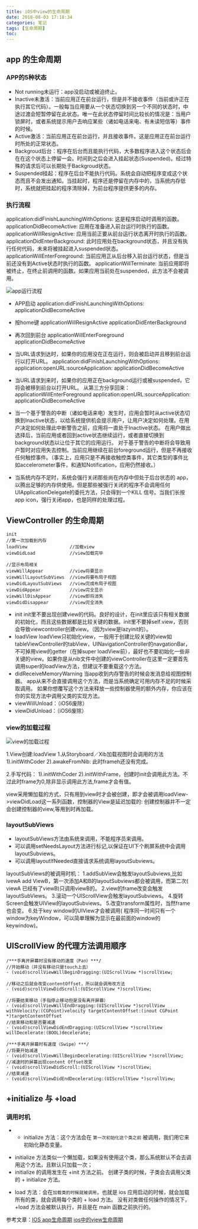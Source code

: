 ```yaml
---
title: iOS中view的生命周期
date: 2018-08-03 17:18:34
categories: 笔记
tags: [生命周期]
toc:
---
```


## app 的生命周期
### APP的5种状态
* Not running未运行：app没启动或被迫终止。
* Inactive未激活：当前应用正在前台运行，但是并不接收事件（当前或许正在执行其它代码）。一般每当应用要从一个状态切换到另一个不同的状态时，中途过渡会短暂停留在此状态。唯一在此状态停留时间比较长的情况是：当用户锁屏时，或者系统提示用户去响应某些（诸如电话来电、有未读短信等）事件的时候。
* Active激活：当前应用正在前台运行，并且接收事件。这是应用正在前台运行时所处的正常状态。
* Backgroud后台：程序在后台而且能执行代码，大多数程序进入这个状态后会在在这个状态上停留一会。时间到之后会进入挂起状态(Suspended)。经过特殊的请求后可以长期处于Backgroud状态。
* Suspended挂起：程序在后台不能执行代码。系统会自动把程序变成这个状态而且不会发出通知。当挂起时，程序还是停留在内存中的，当系统内存低时，系统就把挂起的程序清除掉，为前台程序提供更多的内存。

### 执行流程
application:didFinishLaunchingWithOptions:   这是程序启动时调用的函数。
applicationDidBecomeActive:  应用在准备进入前台运行时执行的函数。
applicationWillResignActive:   应用当前正要从前台运行状态离开时执行的函数。
applicationDidEnterBackground: 此时应用处在background状态，并且没有执行任何代码，未来将被挂起进入suspended状态。
applicationWillEnterForeground:  当前应用正从后台移入前台运行状态，但是当前还没有到Active状态时执行的函数。
applicationWillTerminate:  当前应用即将被终止，在终止前调用的函数。如果应用当前处在suspended，此方法不会被调用。

![app运行流程](/assets/20180803_lifecycle/AppDelegate.png)

* APP启动
application:didFinishLaunchingWithOptions:
applicationDidBecomeActive

* 按home键
applicationWillResignActive
applicationDidEnterBackground

* 再次回到前台
applicationWillEnterForeground
applicationDidBecomeActive

* 当URL请求到达时，如果你的应用没在正在运行，则会被启动并且移到前台运行以打开URL。
application:didFinishLaunchingWithOptions:
application:openURL:sourceApplication:
applicationDidBecomeActive

* 当URL请求到来时，如果你的应用正在background运行或被suspended，它将会被移到前台以打开URL。 
从第三方分享回来：
applicationWillEnterForeground
application:openURL:sourceApplication:
applicationDidBecomeActive

* 当一个基于警告的中断（诸如电话来电）发生时，应用会暂时从active状态切换到Inactive状态，以给系统提供机会提示用户，让用户决定如何处理。在用户决定如何处理此中断警告之前，应用将一直处于Inactive状态。 在用户做出选择后，当前应用或者回到active状态继续运行，或者直接切换到background状态以让位于其它的应用运行。
对于基于警告的中断将会导致用户暂时对应用失去控制。当前应用继续在前台foreground运行，但是不再接收任何触控事件。（事实上，应用只是不再接收触控类事件，其它类型的事件比如accelerometer事件，和通知Notification，应用仍然接收。）

* 当系统内存不足时，系统会强行关闭那些尚在内存中但处于后台状态的 app，以腾出足够的内存供使用。但是那些被强行关闭的程序不会调用任何UIApplicationDelegate的委托方法，只会得到一个KILL 信号。当我们长按app icon，强行关闭app，也是同样的处理过程。

## ViewController 的生命周期
```
init
//第一次加载到内存
loadView                //加载view
viewDidLoad             //view加载完毕

//显示布局相关
viewWillAppear          //view将要显示
viewWillLayoutSubViews  //view将要布局子视图
viewDidLayoutSubViews   //view完成布局子视图
viewDidAppear           //view完全显示
viewWillDisAppear       //view即将消失
viewDidDisappear        //view完全消失
```

* init
init里不要出现创建view的代码。良好的设计，在init里应该只有相关数据的初始化，而且这些数据都是比较关键的数据。init里不要掉self.view，否则会导致viewcontroller创建view。（因为view是lazyinit的）。
* loadView
loadView只初始化view，一般用于创建比较关键的view如tableViewController的tabView，UINavigationController的navgationBar，不可掉用view的getter（在掉super loadView前），最好也不要初始化一些非关键的view。如果你是从nib文件中创建的viewController在这里一定要首先调用super的loadView方法，但建议不要重载这个方法。
* didReceiveMemoryWarning
当app收到内存警告的时候会发消息给视图控制器。
app从来不会直接调用这个方法，而是当系统确定可用内存不足的时候采取调用。
如果你想覆写这个方法来释放一些控制器使用的额外内存，你应该在你的实现方法中调用父类的实现方法。
* viewWillUnload：（iOS6废除）
* viewDidUnload：（iOS6废除）

### view的加载过程
![view的加载过程](/assets/20180803_lifecycle/view_lifecycle.png)

1.View创建:loadView
1.从Storyboard／Xib加载视图时会调用的方法
1).initWithCoder
2).awakeFromNib: 此时frameh还没有完成。

2.手写代码：
1).initWithCoder
2).initWithFrame，创建时init会调用此方法。不过此时frame为0,除非显示调用此方法,frame才会有值。

view采用懒加载的方式，只有用到view时才会被创建，即才会被调用loadView->viewDidLoad这一系列函数，控制器的View是延迟加载的: 创建控制器并不一定会创建控制器的view,等用到时再加载。

### layoutSubViews
* layoutSubViews方法由系统来调用，不能程序员来调用。
* 可以调用setNeedsLayout方法进行标记,以保证在UI下个刷屏系统中会调用layoutSubviews。
* 可以调用layoutIfNeeded直接请求系统调用layoutSubviews。

layoutSubViews的被调用时机：
1.addSubView会触发layoutSubviews,比如ivewA add ViewB，第一次添加A和B的layoutSubviews都会被调用，而第二次( viewA 已经有了viewB)只调用viewB的。
2.view的frame改变会触发layoutSubViews。
3.滚动一个UIScrollView会触发layoutSubviews。
4.旋转Screen会触发UIView的layoutSubviews。
5.改变transform属性时，当然frame也会变。
6.处于key window的UIView才会被调用( 程序同一时间只有一个window为keyWindow，可以简单理解为显示在最前面的window的keywindow)。

## UIScrollView 的代理方法调用顺序
```
/***手离开屏幕时没有移动的速度（Pan）***/
//开始移动（并没有移动只是touch上去）
- (void)scrollViewWillBeginDragging:(UIScrollView *)scrollView;  

//移动之后就会改变contentOffset，所以就会调用改方法
- (void)scrollViewDidScroll:(UIScrollView *)scrollView; 

//将要结束移动（手指停止移动但是没有离开屏幕）
- (void)scrollViewWillEndDragging:(UIScrollView *)scrollView withVelocity:(CGPoint)velocity targetContentOffset:(inout CGPoint *)targetContentOffset  
//结束移动和是否要减速
- (void)scrollViewDidEndDragging:(UIScrollView *)scrollView willDecelerate:(BOOL)decelerate;

/***手离开屏幕时有速度（Swipe）***/
//将要开始减速
- (void)scrollViewWillBeginDecelerating:(UIScrollView *)scrollView;
//减速时的屏幕出现content Offset改变
- (void)scrollViewDidScroll:(UIScrollView *)scrollView; 
//结束减速  
- (void)scrollViewDidEndDecelerating:(UIScrollView *)scrollView;   
```

## +initialize 与 +load
### 调用时机
* + initialize 方法：这个方法会在 `第一次初始化这个类之前` 被调用，我们用它来初始化静态变量。
+ initialize 方法类似一个懒加载，如果没有使用这个类，那么系统默认不会去调用这个方法，且默认只加载一次；
+ initialize 的调用发生在 +init 方法之前。
创建子类的时候，子类会去调用父类的 + initialize 方法。

* load 方法：会在`加载类的时候就被调用`，也就是 ios 应用启动的时候，就会加载所有的类，就会调用每个类的 + load 方法。
没有对类做任何操作的情况下，+load 方法会被默认执行，并且是在 main 函数之前执行的。



参考文章：[IOS app生命周期](https://www.cnblogs.com/wodemeng/p/ios1.html)
[ios中的view生命周期](https://www.jianshu.com/p/42eb5a930d66)
